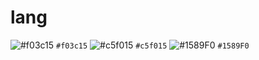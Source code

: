 # lang
![#f03c15](https://via.placeholder.com/15/f03c15/f03c15.png) `#f03c15`
![#c5f015](https://via.placeholder.com/15/c5f015/c5f015.png) `#c5f015`
![#1589F0](https://via.placeholder.com/15/1589F0/1589F0.png) `#1589F0`
